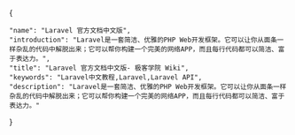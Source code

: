 {

    "name": "Laravel 官方文档中文版",
    "introduction": "Laravel是一套简洁、优雅的PHP Web开发框架。它可以让你从面条一样杂乱的代码中解脱出来；它可以帮你构建一个完美的网络APP，而且每行代码都可以简洁、富于表达力。",
    "title": "Laravel 官方文档中文版- 极客学院 Wiki",
    "keywords": "Laravel中文教程,Laravel,Laravel API",
    "description": "Laravel是一套简洁、优雅的PHP Web开发框架。它可以让你从面条一样杂乱的代码中解脱出来；它可以帮你构建一个完美的网络APP，而且每行代码都可以简洁、富于表达力。"

}
